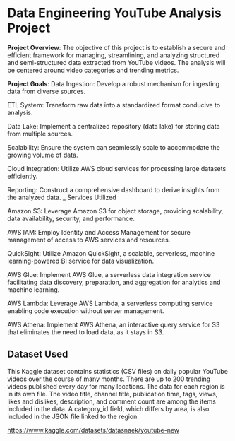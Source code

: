 # Data Engineering YouTube Analysis Project 

**Project Overview**:
The objective of this project is to establish a secure and efficient framework for managing, streamlining, and analyzing structured and semi-structured data extracted from YouTube videos. The analysis will be centered around video categories and trending metrics.

**Project Goals**:
Data Ingestion: Develop a robust mechanism for ingesting data from diverse sources.

ETL System: Transform raw data into a standardized format conducive to analysis.

Data Lake: Implement a centralized repository (data lake) for storing data from multiple sources.

Scalability: Ensure the system can seamlessly scale to accommodate the growing volume of data.

Cloud Integration: Utilize AWS cloud services for processing large datasets efficiently.

Reporting: Construct a comprehensive dashboard to derive insights from the analyzed data.
_
Services Utilized

Amazon S3: Leverage Amazon S3 for object storage, providing scalability, data availability, security, and performance.

AWS IAM: Employ Identity and Access Management for secure management of access to AWS services and resources.

QuickSight: Utilize Amazon QuickSight, a scalable, serverless, machine learning-powered BI service for data visualization.

AWS Glue: Implement AWS Glue, a serverless data integration service facilitating data discovery, preparation, and aggregation for analytics and machine learning.

AWS Lambda: Leverage AWS Lambda, a serverless computing service enabling code execution without server management.

AWS Athena: Implement AWS Athena, an interactive query service for S3 that eliminates the need to load data, as it stays in S3.

## Dataset Used
This Kaggle dataset contains statistics (CSV files) on daily popular YouTube videos over the course of many months. There are up to 200 trending videos published every day for many locations. The data for each region is in its own file. The video title, channel title, publication time, tags, views, likes and dislikes, description, and comment count are among the items included in the data. A category_id field, which differs by area, is also included in the JSON file linked to the region.

https://www.kaggle.com/datasets/datasnaek/youtube-new

